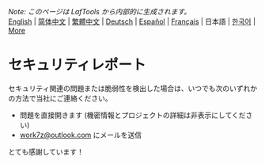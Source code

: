 <i>Note: このページは LafTools から内部的に生成されます。</i> <br/> [English](/docs/en_US/SECURITY.md)  |  [简体中文](/docs/zh_CN/SECURITY.md)  |  [繁體中文](/docs/zh_HK/SECURITY.md)  |  [Deutsch](/docs/de/SECURITY.md)  |  [Español](/docs/es/SECURITY.md)  |  [Français](/docs/fr/SECURITY.md)  |  日本語  |  [한국어](/docs/ko/SECURITY.md) | [More](/docs/) <br/>

# セキュリティレポート

セキュリティ関連の問題または脆弱性を検出した場合は、いつでも次のいずれかの方法で当社にご連絡ください。

- 問題を直接開きます (機密情報とプロジェクトの詳細は非表示にしてください)
- work7z@outlook.com にメールを送信

とても感謝しています！
